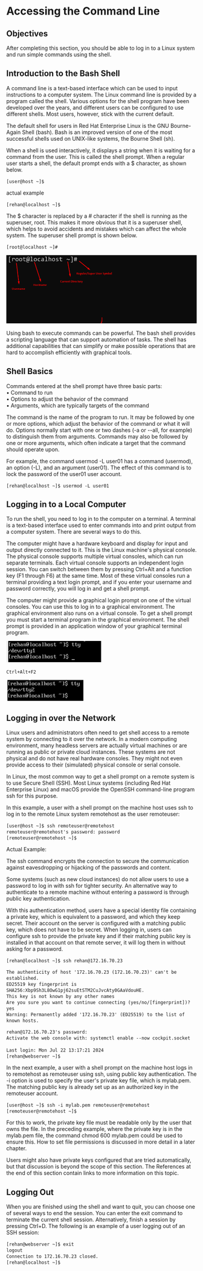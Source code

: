 # Accessing the Command Line

## Objectives
After completing this section, you should be able to log in to a Linux system and run simple
commands using the shell.

## Introduction to the Bash Shell
A command line is a text-based interface which can be used to input instructions to a computer
system. The Linux command line is provided by a program called the shell. Various options for the
shell program have been developed over the years, and different users can be configured to use
different shells. Most users, however, stick with the current default.  

The default shell for users in Red Hat Enterprise Linux is the GNU Bourne-Again Shell (bash).
Bash is an improved version of one of the most successful shells used on UNIX-like systems, the
Bourne Shell (sh).

When a shell is used interactively, it displays a string when it is waiting for a command from the
user. This is called the shell prompt. When a regular user starts a shell, the default prompt ends
with a $ character, as shown below.

```
[user@host ~]$
```
actual example 
```
[rehan@localhost ~]$
```  

The $ character is replaced by a # character if the shell is running as the superuser, root. This
makes it more obvious that it is a superuser shell, which helps to avoid accidents and mistakes
which can affect the whole system. The superuser shell prompt is shown below.

```
[root@localhost ~]#
```
![alt text](image.png)  

Using bash to execute commands can be powerful. The bash shell provides a scripting language
that can support automation of tasks. The shell has additional capabilities that can simplify or
make possible operations that are hard to accomplish efficiently with graphical tools.

## Shell Basics


Commands entered at the shell prompt have three basic parts:  
• Command to run  
• Options to adjust the behavior of the command  
• Arguments, which are typically targets of the command  

The command is the name of the program to run. It may be followed by one or more options, which
adjust the behavior of the command or what it will do. Options normally start with one or two
dashes (-a or --all, for example) to distinguish them from arguments. Commands may also
be followed by one or more arguments, which often indicate a target that the command should
operate upon.  

For example, the command usermod -L user01 has a command (usermod), an option (-L),
and an argument (user01). The effect of this command is to lock the password of the user01
user account.  

```
[rehan@localhost ~]$ usermod -L user01
```  

## Logging in to a Local Computer  

To run the shell, you need to log in to the computer on a terminal. A terminal is a text-based
interface used to enter commands into and print output from a computer system. There are
several ways to do this.  

The computer might have a hardware keyboard and display for input and output directly
connected to it. This is the Linux machine's physical console. The physical console supports
multiple virtual consoles, which can run separate terminals. Each virtual console supports an
independent login session. You can switch between them by pressing Ctrl+Alt and a function
key (F1 through F6) at the same time. Most of these virtual consoles run a terminal providing a
text login prompt, and if you enter your username and password correctly, you will log in and get a
shell prompt.  

The computer might provide a graphical login prompt on one of the virtual consoles. You can use
this to log in to a graphical environment. The graphical environment also runs on a virtual console.
To get a shell prompt you must start a terminal program in the graphical environment. The shell
prompt is provided in an application window of your graphical terminal program.

![alt text](image-1.png)  

```
Ctrl+Alt+F2
```  

![alt text](image-2.png)  

## Logging in over the Network  

Linux users and administrators often need to get shell access to a remote system by connecting
to it over the network. In a modern computing environment, many headless servers are actually
virtual machines or are running as public or private cloud instances. These systems are not physical
and do not have real hardware consoles. They might not even provide access to their (simulated)
physical console or serial console.  

In Linux, the most common way to get a shell prompt on a remote system is to use Secure
Shell (SSH). Most Linux systems (including Red Hat Enterprise Linux) and macOS provide the
OpenSSH command-line program ssh for this purpose.  

In this example, a user with a shell prompt on the machine host uses ssh to log in to the remote
Linux system remotehost as the user remoteuser:  

```
[user@host ~]$ ssh remoteuser@remotehost
remoteuser@remotehost's password: password
[remoteuser@remotehost ~]$
```  
Actual Example:  

The ssh command encrypts the connection to secure the communication against eavesdropping
or hijacking of the passwords and content.  

Some systems (such as new cloud instances) do not allow users to use a password to log in with
ssh for tighter security. An alternative way to authenticate to a remote machine without entering a
password is through public key authentication.  

With this authentication method, users have a special identity file containing a private key, which
is equivalent to a password, and which they keep secret. Their account on the server is configured
with a matching public key, which does not have to be secret. When logging in, users can configure
ssh to provide the private key and if their matching public key is installed in that account on that
remote server, it will log them in without asking for a password.  

```
[rehan@localhost ~]$ ssh rehan@172.16.70.23
```  
```
The authenticity of host '172.16.70.23 (172.16.70.23)' can't be established.
ED25519 key fingerprint is SHA256:Xbp9Sh3L8OwG1pj62suEtSTM2CuJvcAty0GAaVdouHE.
This key is not known by any other names
Are you sure you want to continue connecting (yes/no/[fingerprint])? yes
Warning: Permanently added '172.16.70.23' (ED25519) to the list of known hosts.  
```  
```
rehan@172.16.70.23's password:
Activate the web console with: systemctl enable --now cockpit.socket

Last login: Mon Jul 22 13:17:21 2024
[rehan@webserver ~]$
```  

In the next example, a user with a shell prompt on the machine host logs in to remotehost
as remoteuser using ssh, using public key authentication. The -i option is used to specify
the user's private key file, which is mylab.pem. The matching public key is already set up as an
authorized key in the remoteuser account.  

```
[user@host ~]$ ssh -i mylab.pem remoteuser@remotehost
[remoteuser@remotehost ~]$
```  

For this to work, the private key file must be readable only by the user that owns the file. In the
preceding example, where the private key is in the mylab.pem file, the command chmod 600
mylab.pem could be used to ensure this. How to set file permissions is discussed in more detail in
a later chapter.  

Users might also have private keys configured that are tried automatically, but that discussion is
beyond the scope of this section. The References at the end of this section contain links to more
information on this topic.  

## Logging Out  

When you are finished using the shell and want to quit, you can choose one of several ways to end
the session. You can enter the exit command to terminate the current shell session. Alternatively,
finish a session by pressing Ctrl+D.
The following is an example of a user logging out of an SSH session:  

```
[rehan@webserver ~]$ exit
logout
Connection to 172.16.70.23 closed.
[rehan@localhost ~]$
```  















